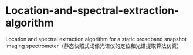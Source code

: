 # Location-and-spectral-extraction-algorithm
Location and spectral extraction algorithm for a static broadband snapshot imaging spectrometer（静态快照式成像光谱仪的定位和光谱提取算法仿真）
